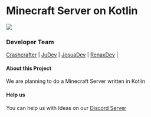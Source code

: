 # Minecraft Server on Kotlin

![](https://upload.wikimedia.org/wikipedia/de/thumb/5/57/Minecraft_logo-SVG.svg/2000px-Minecraft_logo-SVG.svg.png)

### Developer Team

[Crashcrafter](https://github.com/Crashcrafter) | 
[JuDev](https://github.com/Jahid06) | 
[JosuaDev](https://github.com/JosuaDev) | 
[RenaxDev](https://github.com/renaxdev) | 

#### About this Project
We are planning to do a Minecraft Server written in Kotlin

#### Help us
You can help us with Ideas on our [Discord Server](https://discord.gg/bemC3Cq2X7)
